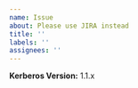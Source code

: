 ```yaml
---
name: Issue
about: Please use JIRA instead
title: ''
labels: ''
assignees: ''
---
```


<!-- 🚨 STOP 🚨 STOP 🚨 STOP 🚨

You can find assistance at our community forums: https://developer.mongodb.com/community/forums/tags/c/drivers-odms/7/node-js
We use JIRA to track issues and feature requests: https://jira.mongodb.org/browse/NODE

Our GitHub Issues are left open for now as we work to deprecate this method of issue reporting.
Thank you for understanding.
-->

**Kerberos Version:** 1.1.x
